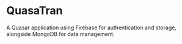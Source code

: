 # QuasaTran
A Quasar application using Firebase for authentication and storage, alongside MongoDB for data management.
